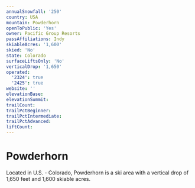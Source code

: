 ```yaml
---
annualSnowfall: '250'
country: USA
mountain: Powderhorn
openToPublic: 'Yes'
owner: Pacific Group Resorts
passAffiliations: Indy
skiableAcres: '1,600'
skied: 'No'
state: Colorado
surfaceLiftsOnly: 'No'
verticalDrop: '1,650'
operated:
  '2324': true
  '2425': true
website: ''
elevationBase:
elevationSummit:
trailCount:
trailPctBeginner:
trailPctIntermediate:
trailPctAdvanced:
liftCount:
---
```



# Powderhorn

Located in U.S. - Colorado, Powderhorn is a ski area with a vertical drop of 1,650 feet and 1,600 skiable acres.
